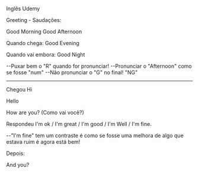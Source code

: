 Inglês Udemy

Greeting - Saudações:

Good Morning
Good Afternoon

Quando chega:
Good Evening

Quando vai embora:
Good Night

--Puxar bem o "R" quando for pronunciar!
--Pronunciar o "Afternoon" como se fosse "num"
--Não pronunciar o "G" no final! "NG"

-------------

Chegou
Hi

Hello

How are you? (Como vai você?)
 
Respondeu
I'm ok / I'm great / I'm good / I'm Well
/ I'm fine.

--"I'm fine" tem um contraste é como se fosse uma melhora de algo que estava ruim é agora está bem!

Depois:

And you?







